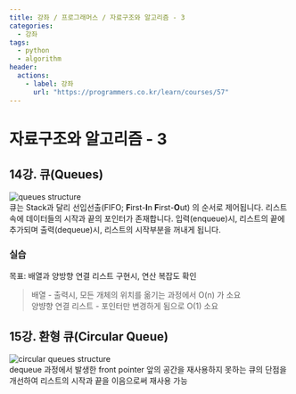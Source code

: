 ```yaml
---
title: 강좌 / 프로그래머스 / 자료구조와 알고리즘 - 3
categories: 
  - 강좌
tags: 
  - python
  - algorithm
header:  
  actions:
    - label: 강좌
      url: "https://programmers.co.kr/learn/courses/57"
---
```

# 자료구조와 알고리즘 - 3

## 14강. 큐(Queues)
![queues structure]()  
큐는 Stack과 달리 선입선출(FIFO; **F**irst-**I**n **F**irst-**O**ut) 의 순서로 제어됩니다. 리스트 속에 데이터들의 시작과 끝의 포인터가 존재합니다. 입력(enqueue)시, 리스트의 끝에 추가되며 출력(dequeue)시, 리스트의 시작부분을 꺼내게 됩니다.

### 실습
목표: 배열과 양방향 연결 리스트 구현시, 연산 복잡도 확인  

> 배열 - 출력시, 모든 개체의 위치를 옮기는 과정에서 O(n) 가 소요  
> 양뱡향 연결 리스트 - 포인터만 변경하게 됨으로 O(1) 소요

## 15강. 환형 큐(Circular Queue)
![circular queues structure]()  
dequeue 과정에서 발생한 front pointer 앞의 공간을 재사용하지 못하는 큐의 단점을 개선하여 리스트의 시작과 끝을 이음으로써 재사용 가능
<!--stackedit_data:
eyJoaXN0b3J5IjpbMTcwODc1NjYwXX0=
-->